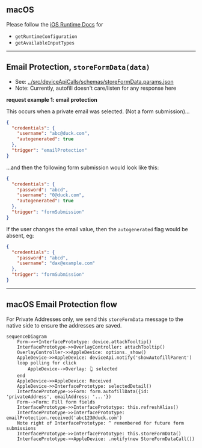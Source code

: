## macOS

Please follow the [iOS Runtime Docs]('./runtime.ios.md) for 
- `getRuntimeConfiguration`
- `getAvailableInputTypes`

---

## Email Protection, `storeFormData(data)`

- See: [../src/deviceApiCalls/schemas/storeFormData.params.json](../src/deviceApiCalls/schemas/storeFormData.params.json)
- Note: Currently, autofill doesn't care/listen for any response here

**request example 1: email protection**

This occurs when a private email was selected. (Not a form submission)...

```json
{
  "credentials": {
    "username": "abc@duck.com",
    "autogenerated": true
  },
  "trigger": "emailProtection"
}
```

...and then the following form submission would look like this:

```json
{
  "credentials": {
    "password": "abcd",
    "username": "0@duck.com",
    "autogenerated": true
  },
  "trigger": "formSubmission"
}
```

If the user changes the email value, then the `autogenerated` flag would be absent, eg:

```json
{
  "credentials": {
    "password": "abcd",
    "username": "dax@example.com"
  },
  "trigger": "formSubmission"
}
```

--- 

## macOS Email Protection flow

For Private Addresses only, we send this `storeFormData` message to the native side to ensure the addresses
are saved.

```mermaid
sequenceDiagram
    Form->>+InterfacePrototype: device.attachTooltip()
    InterfacePrototype->>OverlayController: attachTooltip()
    OverlayController->>AppleDevice: options._show()
    AppleDevice->>AppleDevice: deviceApi.notify('showAutofillParent')
    loop polling for click
        AppleDevice-->Overlay: 👆 selected
    end
    AppleDevice->>AppleDevice: Received
    AppleDevice->>InterfacePrototype: selectedDetail()
    InterfacePrototype->>Form: form.autofillData({id: 'privateAddress', emailAddress: '...'})
    Form-->Form: Fill form fields
    InterfacePrototype->>InterfacePrototype: this.refreshAlias()
    InterfacePrototype->>InterfacePrototype: emailProtection.received('abc123@duck.com')
    Note right of InterfacePrototype: ^ remembered for future form submissions
    InterfacePrototype->>InterfacePrototype: this.storeFormData()
    InterfacePrototype->>AppleDevice: .notify(new StoreFormDataCall())
```
